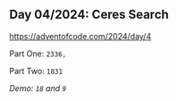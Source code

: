 ## Day 04/2024: Ceres Search

https://adventofcode.com/2024/day/4

Part One: `2336,`

Part Two: `1831`

*Demo: `18` and `9`*
